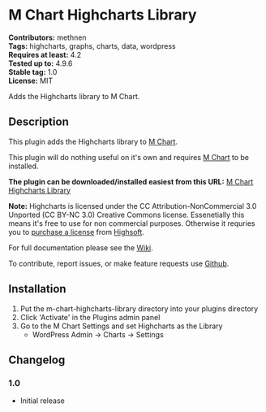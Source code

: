# M Chart Highcharts Library #
**Contributors:** methnen  
**Tags:** highcharts, graphs, charts, data, wordpress  
**Requires at least:** 4.2  
**Tested up to:** 4.9.6  
**Stable tag:** 1.0  
**License:** MIT  

Adds the Highcharts library to M Chart.

## Description ##

This plugin adds the Highcharts library to [M Chart](https://wordpress.org/plugins/m-chart/).

This plugin will do nothing useful on it's own and requires [M Chart](https://wordpress.org/plugins/m-chart/) to be installed.

**The plugin can be downloaded/installed easiest from this URL:** [M Chart Highcharts Library](https://github.com/methnen/m-chart-highcharts-library/raw/master/plugin.zip)  

**Note:** Highcharts is licensed under the CC Attribution-NonCommercial 3.0 Unported (CC BY-NC 3.0) Creative Commons license. Essenetially this means it's free to use for non commercial purposes. Otherwise it requries you to [purchase a license](https://shop.highsoft.com/highcharts) from [Highsoft](https://www.highcharts.com/about).

For full documentation please see the [Wiki](https://github.com/methnen/m-chart/wiki).

To contribute, report issues, or make feature requests use [Github](https://github.com/methnen/m-chart-highcharts/).

## Installation ##

1. Put the m-chart-highcharts-library directory into your plugins directory
2. Click 'Activate' in the Plugins admin panel
3. Go to the M Chart Settings and set Highcharts as the Library
	- WordPress Admin -> Charts -> Settings

## Changelog ##

### 1.0 ###

* Initial release
